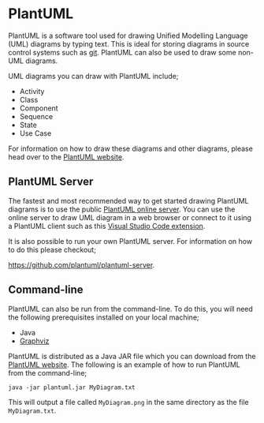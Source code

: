 # PlantUML

PlantUML is a software tool used for drawing Unified Modelling Language (UML) diagrams by typing text. This is ideal for storing diagrams in source control systems such as [git](https://git-scm.com). PlantUML can also be used to draw some non-UML diagrams.

UML diagrams you can draw with PlantUML include;

- Activity
- Class
- Component
- Sequence
- State
- Use Case

For information on how to draw these diagrams and other diagrams, please head over to the [PlantUML website](https://plantuml.com).

## PlantUML Server

The fastest and most recommended way to get started drawing PlantUML diagrams is to use the public [PlantUML online server](http://plantuml.com/plantuml). You can use the online server to draw UML diagram in a web browser or connect to it using a PlantUML client such as this [Visual Studio Code extension](https://marketplace.visualstudio.com/items?itemName=jebbs.plantuml).

It is also possible to run your own PlantUML server. For information on how to do this please checkout;

<https://github.com/plantuml/plantuml-server>.

## Command-line

PlantUML can also be run from the command-line. To do this, you will need the following prerequisites installed on your local machine;

- Java
- [Graphviz](https://graphviz.org)

PlantUML is distributed as a Java JAR file which you can download from the [PlantUML website](https://plantuml.com/download). The following is an example of how to run PlantUML from the command-line;

    java -jar plantuml.jar MyDiagram.txt

This will output a file called `MyDiagram.png` in the same directory as the file `MyDiagram.txt`.
